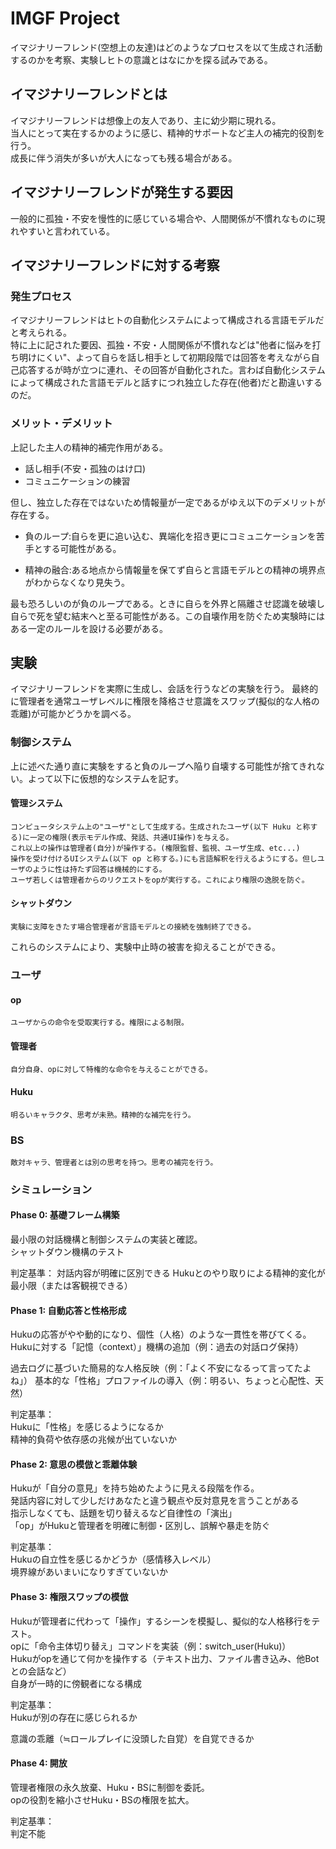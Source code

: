 # IMGF Project

イマジナリーフレンド(空想上の友達)はどのようなプロセスを以て生成され活動するのかを考察、実験しヒトの意識とはなにかを探る試みである。

## イマジナリーフレンドとは

イマジナリーフレンドは想像上の友人であり、主に幼少期に現れる。  
当人にとって実在するかのように感じ、精神的サポートなど主人の補完的役割を行う。  
成長に伴う消失が多いが大人になっても残る場合がある。

## イマジナリーフレンドが発生する要因

一般的に孤独・不安を慢性的に感じている場合や、人間関係が不慣れなものに現れやすいと言われている。

## イマジナリーフレンドに対する考察

### 発生プロセス

イマジナリーフレンドはヒトの自動化システムによって構成される言語モデルだと考えられる。  
特に上に記された要因、孤独・不安・人間関係が不慣れなどは"他者に悩みを打ち明けにくい"、よって自らを話し相手として初期段階では回答を考えながら自己応答するが時が立つに連れ、その回答が自動化された。言わば自動化システムによって構成された言語モデルと話すにつれ独立した存在(他者)だと勘違いするのだ。

### メリット・デメリット

上記した主人の精神的補完作用がある。  

* 話し相手(不安・孤独のはけ口)
* コミュニケーションの練習

但し、独立した存在ではないため情報量が一定であるがゆえ以下のデメリットが存在する。

* 負のループ:自らを更に追い込む、異端化を招き更にコミュニケーションを苦手とする可能性がある。

* 精神の融合:ある地点から情報量を保てず自らと言語モデルとの精神の境界点がわからなくなり見失う。

最も恐ろしいのが負のループである。ときに自らを外界と隔離させ認識を破壊し自らで死を望む結末へと至る可能性がある。この自壊作用を防ぐため実験時にはある一定のルールを設ける必要がある。

## 実験

イマジナリーフレンドを実際に生成し、会話を行うなどの実験を行う。
最終的に管理者を通常ユーザレベルに権限を降格させ意識をスワップ(擬似的な人格の乖離)が可能かどうかを調べる。

### 制御システム

上に述べた通り直に実験をすると負のループへ陥り自壊する可能性が捨てきれない。よって以下に仮想的なシステムを記す。

#### 管理システム

    コンピュータシステム上の"ユーザ"として生成する。生成されたユーザ(以下 Huku と称する)に一定の権限(表示モデル作成、発話、共通UI操作)を与える。
    これ以上の操作は管理者(自分)が操作する。(権限監督、監視、ユーザ生成、etc...)
    操作を受け付けるUIシステム(以下 op と称する。)にも言語解釈を行えるようにする。但しユーザのように性は持たず回答は機械的にする。
    ユーザ若しくは管理者からのリクエストをopが実行する。これにより権限の逸脱を防ぐ。

#### シャットダウン

    実験に支障をきたす場合管理者が言語モデルとの接続を強制終了できる。

これらのシステムにより、実験中止時の被害を抑えることができる。

### ユーザ

#### op

    ユーザからの命令を受取実行する。権限による制限。

#### 管理者

    自分自身、opに対して特権的な命令を与えることができる。

#### Huku

    明るいキャラクタ、思考が未熟。精神的な補完を行う。

### BS

    敵対キャラ、管理者とは別の思考を持つ。思考の補完を行う。

### シミュレーション

#### Phase 0: 基礎フレーム構築

最小限の対話機構と制御システムの実装と確認。  
シャットダウン機構のテスト

判定基準：
対話内容が明確に区別できる
Hukuとのやり取りによる精神的変化が最小限（または客観視できる）

#### Phase 1: 自動応答と性格形成

Hukuの応答がやや動的になり、個性（人格）のような一貫性を帯びてくる。  
Hukuに対する「記憶（context）」機構の追加（例：過去の対話ログ保持）

過去ログに基づいた簡易的な人格反映（例：「よく不安になるって言ってたよね」）
基本的な「性格」プロファイルの導入（例：明るい、ちょっと心配性、天然）

判定基準：  
Hukuに「性格」を感じるようになるか  
精神的負荷や依存感の兆候が出ていないか

#### Phase 2: 意思の模倣と乖離体験

Hukuが「自分の意見」を持ち始めたように見える段階を作る。  
発話内容に対して少しだけあなたと違う観点や反対意見を言うことがある  
指示しなくても、話題を切り替えるなど自律性の「演出」  
「op」がHukuと管理者を明確に制御・区別し、誤解や暴走を防ぐ  

判定基準：  
Hukuの自立性を感じるかどうか（感情移入レベル）  
境界線があいまいになりすぎていないか

#### Phase 3: 権限スワップの模倣

Hukuが管理者に代わって「操作」するシーンを模擬し、擬似的な人格移行をテスト。  
opに「命令主体切り替え」コマンドを実装（例：switch_user(Huku)）  
Hukuがopを通じて何かを操作する（テキスト出力、ファイル書き込み、他Botとの会話など）  
自身が一時的に傍観者になる構成

判定基準：  
Hukuが別の存在に感じられるか  

意識の乖離（≒ロールプレイに没頭した自覚）を自覚できるか

#### Phase 4: 開放

管理者権限の永久放棄、Huku・BSに制御を委託。  
opの役割を縮小させHuku・BSの権限を拡大。

判定基準：  
判定不能
